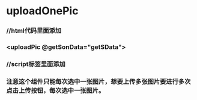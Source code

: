 # uploadOnePic
### //html代码里面添加                  
### <uploadPic @getSonData="getSData"></uploadPic>
### //script标签里面添加
### <script>
import uploadPic from './uploadPic'
data(){
return {
  uploadPic:[]
    }
},
components:{
    uploadPic
},
//methods里面添加方法
methods:{
    getSData:function (value) {
            var _this = this;
            _this.uploadPic = value;
            console.log(value)
    }
}
</script>




###  注意这个组件只能每次选中一张图片，想要上传多张图片要进行多次点击上传按钮，每次选中一张图片。
